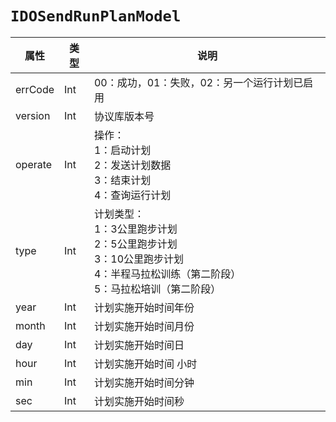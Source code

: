 # `IDOSendRunPlanModel`

| 属性        | 类型    | 说明         |
| ----------- | ------- | ------------ |
| errCode | Int | 00：成功，01：失败，02：另一个运行计划已启用 |
| version | Int | 协议库版本号 |
| operate | Int | 操作：<br/>1：启动计划<br/>2：发送计划数据<br/>3：结束计划<br/>4：查询运行计划 |
| type | Int | 计划类型：<br/>1：3公里跑步计划<br/>2：5公里跑步计划<br/>3：10公里跑步计划<br/>4：半程马拉松训练（第二阶段）<br/>5：马拉松培训（第二阶段） |
| year | Int | 计划实施开始时间年份 |
| month | Int | 计划实施开始时间月份 |
| day | Int | 计划实施开始时间日 |
| hour | Int | 计划实施开始时间 小时 |
| min | Int | 计划实施开始时间分钟 |
| sec | Int | 计划实施开始时间秒 |
